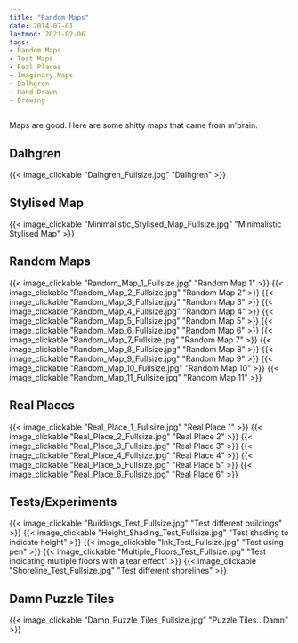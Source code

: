```yaml
---
title: "Random Maps"
date: 2014-07-01
lastmod: 2021-02-06
tags:
- Random Maps
- Test Maps
- Real Places
- Imaginary Maps
- Dalhgren
- Hand Drawn
- Drawing
---
```

Maps are good. Here are some shitty maps that came from m'brain.

## Dalhgren

{{< image_clickable "Dalhgren_Fullsize.jpg" "Dalhgren" >}}

## Stylised Map

{{< image_clickable "Minimalistic_Stylised_Map_Fullsize.jpg" "Minimalistic Stylised Map" >}}

## Random Maps

{{< image_clickable "Random_Map_1_Fullsize.jpg" "Random Map 1" >}}
{{< image_clickable "Random_Map_2_Fullsize.jpg" "Random Map 2" >}}
{{< image_clickable "Random_Map_3_Fullsize.jpg" "Random Map 3" >}}
{{< image_clickable "Random_Map_4_Fullsize.jpg" "Random Map 4" >}}
{{< image_clickable "Random_Map_5_Fullsize.jpg" "Random Map 5" >}}
{{< image_clickable "Random_Map_6_Fullsize.jpg" "Random Map 6" >}}
{{< image_clickable "Random_Map_7_Fullsize.jpg" "Random Map 7" >}}
{{< image_clickable "Random_Map_8_Fullsize.jpg" "Random Map 8" >}}
{{< image_clickable "Random_Map_9_Fullsize.jpg" "Random Map 9" >}}
{{< image_clickable "Random_Map_10_Fullsize.jpg" "Random Map 10" >}}
{{< image_clickable "Random_Map_11_Fullsize.jpg" "Random Map 11" >}}

## Real Places

{{< image_clickable "Real_Place_1_Fullsize.jpg" "Real Place 1" >}}
{{< image_clickable "Real_Place_2_Fullsize.jpg" "Real Place 2" >}}
{{< image_clickable "Real_Place_3_Fullsize.jpg" "Real Place 3" >}}
{{< image_clickable "Real_Place_4_Fullsize.jpg" "Real Place 4" >}}
{{< image_clickable "Real_Place_5_Fullsize.jpg" "Real Place 5" >}}
{{< image_clickable "Real_Place_6_Fullsize.jpg" "Real Place 6" >}}

## Tests/Experiments

{{< image_clickable "Buildings_Test_Fullsize.jpg" "Test different buildings" >}}
{{< image_clickable "Height_Shading_Test_Fullsize.jpg" "Test shading to indicate height" >}}
{{< image_clickable "Ink_Test_Fullsize.jpg" "Test using pen" >}}
{{< image_clickable "Multiple_Floors_Test_Fullsize.jpg" "Test indicating multiple floors with a tear effect" >}}
{{< image_clickable "Shoreline_Test_Fullsize.jpg" "Test different shorelines" >}}

## Damn Puzzle Tiles

{{< image_clickable "Damn_Puzzle_Tiles_Fullsize.jpg" "Puzzle Tiles...Damn" >}}
